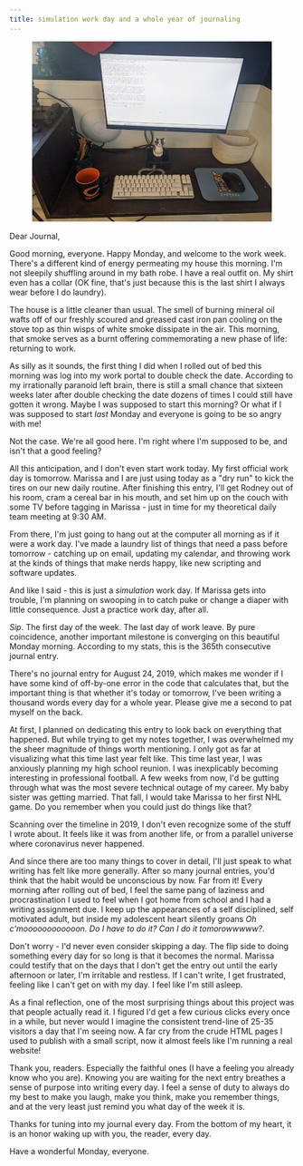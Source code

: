 ```yaml
---
title: simulation work day and a whole year of journaling
---
```


<figure>
  <a href="/images/banners/2020-08-24.jpg">
    <img alt="banner" src="/images/banners/2020-08-24.jpg"/>
  </a>
</figure>

Dear Journal,

Good morning, everyone.  Happy Monday, and welcome to the work week.
There's a different kind of energy permeating my house this morning.
I'm not sleepily shuffling around in my bath robe.  I have a real
outfit on.  My shirt even has a collar (OK fine, that's just because
this is the last shirt I always wear before I do laundry).

The house is a little cleaner than usual.  The smell of burning
mineral oil wafts off of our freshly scoured and greased cast iron pan
cooling on the stove top as thin wisps of white smoke dissipate in the
air.  This morning, that smoke serves as a burnt offering
commemorating a new phase of life: returning to work.

As silly as it sounds, the first thing I did when I rolled out of bed
this morning was log into my work portal to double check the date.
According to my irrationally paranoid left brain, there is still a
small chance that sixteen weeks later after double checking the date
dozens of times I could still have gotten it wrong.  Maybe I was
supposed to start this morning?  Or what if I was supposed to start
_last_ Monday and everyone is going to be so angry with me!

Not the case.  We're all good here.  I'm right where I'm supposed to
be, and isn't that a good feeling?

All this anticipation, and I don't even start work today.  My first
official work day is tomorrow.  Marissa and I are just using today as
a "dry run" to kick the tires on our new daily routine.  After
finishing this entry, I'll get Rodney out of his room, cram a cereal
bar in his mouth, and set him up on the couch with some TV before
tagging in Marissa - just in time for my theoretical daily team
meeting at 9:30 AM.

From there, I'm just going to hang out at the computer all morning as
if it were a work day.  I've made a laundry list of things that need a
pass before tomorrow - catching up on email, updating my calendar, and
throwing work at the kinds of things that make nerds happy, like new
scripting and software updates.

And like I said - this is just a _simulation_ work day.  If Marissa
gets into trouble, I'm planning on swooping in to catch puke or change
a diaper with little consequence.  Just a practice work day, after
all.

_Sip_.  The first day of the week.  The last day of work leave.  By
pure coincidence, another important milestone is converging on this
beautiful Monday morning.  According to my stats, this is the 365th
consecutive journal entry.

There's no journal entry for August 24, 2019, which makes me wonder if
I have some kind of off-by-one error in the code that calculates that,
but the important thing is that whether it's today or tomorrow, I've
been writing a thousand words every day for a whole year.  Please give
me a second to pat myself on the back.

At first, I planned on dedicating this entry to look back on
everything that happened.  But while trying to get my notes together,
I was overwhelmed my the sheer magnitude of things worth mentioning.
I only got as far at visualizing what this time last year felt like.
This time last year, I was anxiously planning my high school reunion.
I was inexplicably becoming interesting in professional football.  A
few weeks from now, I'd be gutting through what was the most severe
technical outage of my career.  My baby sister was getting married.
That fall, I would take Marissa to her first NHL game.  Do you
remember when you could just do things like that?

Scanning over the timeline in 2019, I don't even recognize some of the
stuff I wrote about.  It feels like it was from another life, or from
a parallel universe where coronavirus never happened.

And since there are too many things to cover in detail, I'll just
speak to what writing has felt like more generally.  After so many
journal entries, you'd think that the habit would be unconscious by
now.  Far from it!  Every morning after rolling out of bed, I feel the
same pang of laziness and procrastination I used to feel when I got
home from school and I had a writing assignment due.  I keep up the
appearances of a self disciplined, self motivated adult, but inside my
adolescent heart silently groans _Oh c'moooooooooooon.  Do I have to
do it?  Can I do it tomorowwwww?_.

Don't worry - I'd never even consider skipping a day.  The flip side
to doing something every day for so long is that it becomes the
normal.  Marissa could testify that on the days that I don't get the
entry out until the early afternoon or later, I'm irritable and
restless.  If I can't write, I get frustrated, feeling like I can't
get on with my day.  I feel like I'm still asleep.

As a final reflection, one of the most surprising things about this
project was that people actually read it.  I figured I'd get a few
curious clicks every once in a while, but never would I imagine the
consistent trend-line of 25-35 visitors a day that I'm seeing now.  A
far cry from the crude HTML pages I used to publish with a small
script, now it almost feels like I'm running a real website!

Thank you, readers.  Especially the faithful ones (I have a feeling
you already know who you are).  Knowing you are waiting for the next
entry breathes a sense of purpose into writing every day.  I feel a
sense of duty to always do my best to make you laugh, make you think,
make you remember things, and at the very least just remind you what
day of the week it is.

Thanks for tuning into my journal every day.  From the bottom of my
heart, it is an honor waking up with you, the reader, every day.

Have a wonderful Monday, everyone.
